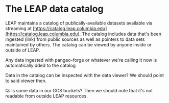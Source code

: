 # The LEAP data catalog

LEAP maintains a catalog of publically-available datasets available via streaming at
[https://catalog.leap.columbia.edu](https://catalog.leap.columbia.edu).
The catalog includes data that's been ingested (link) from public sources as well as pointers to
data sets maintained by others. The catalog can be viewed by anyone inside or outside of LEAP.

Any data ingested with pangeo-forge or whatever we're calling it now is automatically dded to the catalog

Data in the catalog can be inspected with the data viewer? We should point to said viewer then.

Q: Is some data in our GCS buckets? Then we should note that it's not readable from outside LEAP resources.
